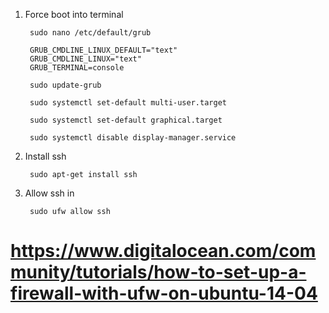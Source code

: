 1. Force boot into terminal

		sudo nano /etc/default/grub
		
		GRUB_CMDLINE_LINUX_DEFAULT="text"
		GRUB_CMDLINE_LINUX="text"
		GRUB_TERMINAL=console
		
		sudo update-grub
		
		sudo systemctl set-default multi-user.target
		
		sudo systemctl set-default graphical.target
		
		sudo systemctl disable display-manager.service

2. Install ssh

		sudo apt-get install ssh
		
3. Allow ssh in

		sudo ufw allow ssh
		
# https://www.digitalocean.com/community/tutorials/how-to-set-up-a-firewall-with-ufw-on-ubuntu-14-04


